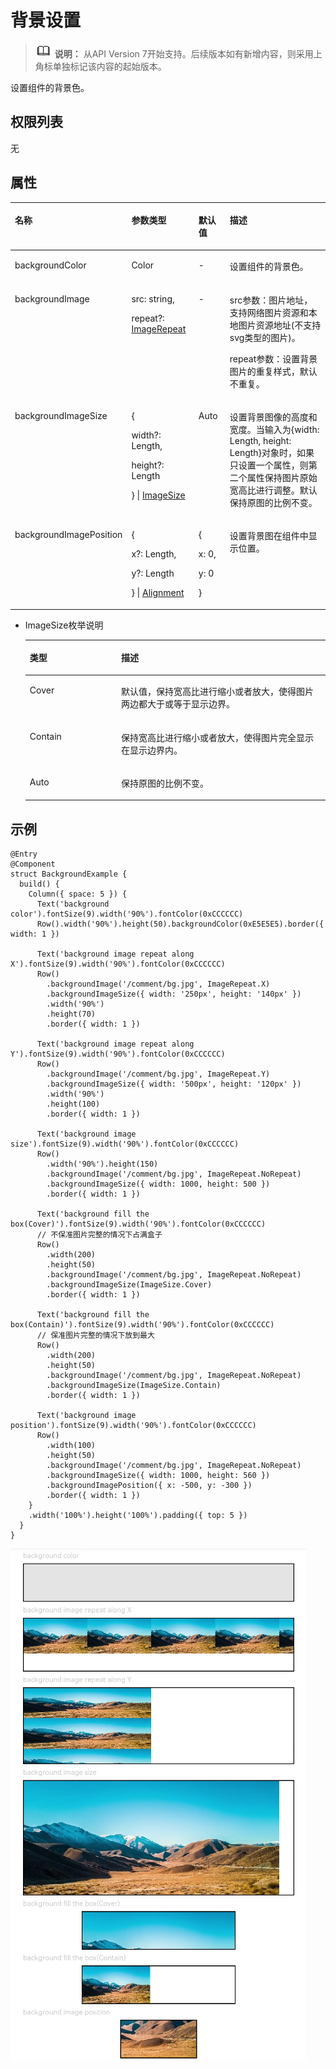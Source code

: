 # 背景设置<a name="ZH-CN_TOPIC_0000001237555119"></a>

>![](../../public_sys-resources/icon-note.gif) **说明：** 
>从API Version 7开始支持。后续版本如有新增内容，则采用上角标单独标记该内容的起始版本。

设置组件的背景色。

## 权限列表<a name="section781125411508"></a>

无

## 属性<a name="section6820191711316"></a>

<table><thead align="left"><tr><th class="cellrowborder" valign="top" width="18.279999999999998%" id="mcps1.1.5.1.1"><p>名称</p>
</th>
<th class="cellrowborder" valign="top" width="22.439999999999998%" id="mcps1.1.5.1.2"><p>参数类型</p>
</th>
<th class="cellrowborder" valign="top" width="10.85%" id="mcps1.1.5.1.3"><p>默认值</p>
</th>
<th class="cellrowborder" valign="top" width="48.43%" id="mcps1.1.5.1.4"><p>描述</p>
</th>
</tr>
</thead>
<tbody><tr><td class="cellrowborder" valign="top" width="18.279999999999998%" headers="mcps1.1.5.1.1 "><p>backgroundColor</p>
</td>
<td class="cellrowborder" valign="top" width="22.439999999999998%" headers="mcps1.1.5.1.2 "><p>Color</p>
</td>
<td class="cellrowborder" valign="top" width="10.85%" headers="mcps1.1.5.1.3 "><p>-</p>
</td>
<td class="cellrowborder" valign="top" width="48.43%" headers="mcps1.1.5.1.4 "><p>设置组件的背景色。</p>
</td>
</tr>
<tr><td class="cellrowborder" valign="top" width="18.279999999999998%" headers="mcps1.1.5.1.1 "><p>backgroundImage</p>
</td>
<td class="cellrowborder" valign="top" width="22.439999999999998%" headers="mcps1.1.5.1.2 "><p>src: string,</p>
<p>repeat?: <a href="ts-appendix-enums.md#section5656191941718">ImageRepeat</a></p>
</td>
<td class="cellrowborder" valign="top" width="10.85%" headers="mcps1.1.5.1.3 "><p>-</p>
</td>
<td class="cellrowborder" valign="top" width="48.43%" headers="mcps1.1.5.1.4 "><p>src参数：图片地址，支持网络图片资源和本地图片资源地址(不支持svg类型的图片)。</p>
<p>repeat参数：设置背景图片的重复样式，默认不重复。</p>
</td>
</tr>
<tr><td class="cellrowborder" valign="top" width="18.279999999999998%" headers="mcps1.1.5.1.1 "><p>backgroundImageSize</p>
</td>
<td class="cellrowborder" valign="top" width="22.439999999999998%" headers="mcps1.1.5.1.2 "><p>{</p>
<p>width?: Length,</p>
<p>height?: Length</p>
<p>} | <a href="#li937882865915">ImageSize</a></p>
</td>
<td class="cellrowborder" valign="top" width="10.85%" headers="mcps1.1.5.1.3 "><p>Auto</p>
</td>
<td class="cellrowborder" valign="top" width="48.43%" headers="mcps1.1.5.1.4 "><p>设置背景图像的高度和宽度。当输入为{width: Length, height: Length}对象时，如果只设置一个属性，则第二个属性保持图片原始宽高比进行调整。默认保持原图的比例不变。</p>
</td>
</tr>
<tr><td class="cellrowborder" valign="top" width="18.279999999999998%" headers="mcps1.1.5.1.1 "><p>backgroundImagePosition</p>
</td>
<td class="cellrowborder" valign="top" width="22.439999999999998%" headers="mcps1.1.5.1.2 "><p>{</p>
<p>x?: Length,</p>
<p>y?: Length</p>
<p>} | <a href="ts-appendix-enums.md#section1145418513159">Alignment</a></p>
</td>
<td class="cellrowborder" valign="top" width="10.85%" headers="mcps1.1.5.1.3 "><p>{</p>
<p>x: 0,</p>
<p>y: 0</p>
<p>}</p>
</td>
<td class="cellrowborder" valign="top" width="48.43%" headers="mcps1.1.5.1.4 "><p>设置背景图在组件中显示位置。</p>
</td>
</tr>
</tbody>
</table>

-   <a name="li937882865915"></a>ImageSize枚举说明

    <table><thead align="left"><tr><th class="cellrowborder" valign="top" width="30.459999999999997%" id="mcps1.1.3.1.1"><p>类型</p>
    </th>
    <th class="cellrowborder" valign="top" width="69.54%" id="mcps1.1.3.1.2"><p>描述</p>
    </th>
    </tr>
    </thead>
    <tbody><tr><td class="cellrowborder" valign="top" width="30.459999999999997%" headers="mcps1.1.3.1.1 "><p>Cover</p>
    </td>
    <td class="cellrowborder" valign="top" width="69.54%" headers="mcps1.1.3.1.2 "><p>默认值，保持宽高比进行缩小或者放大，使得图片两边都大于或等于显示边界。</p>
    </td>
    </tr>
    <tr><td class="cellrowborder" valign="top" width="30.459999999999997%" headers="mcps1.1.3.1.1 "><p>Contain</p>
    </td>
    <td class="cellrowborder" valign="top" width="69.54%" headers="mcps1.1.3.1.2 "><p>保持宽高比进行缩小或者放大，使得图片完全显示在显示边界内。</p>
    </td>
    </tr>
    <tr><td class="cellrowborder" valign="top" width="30.459999999999997%" headers="mcps1.1.3.1.1 "><p>Auto</p>
    </td>
    <td class="cellrowborder" valign="top" width="69.54%" headers="mcps1.1.3.1.2 "><p>保持原图的比例不变。</p>
    </td>
    </tr>
    </tbody>
    </table>


## 示例<a name="section88491836154010"></a>

```
@Entry
@Component
struct BackgroundExample {
  build() {
    Column({ space: 5 }) {
      Text('background color').fontSize(9).width('90%').fontColor(0xCCCCCC)
      Row().width('90%').height(50).backgroundColor(0xE5E5E5).border({ width: 1 })

      Text('background image repeat along X').fontSize(9).width('90%').fontColor(0xCCCCCC)
      Row()
        .backgroundImage('/comment/bg.jpg', ImageRepeat.X)
        .backgroundImageSize({ width: '250px', height: '140px' })
        .width('90%')
        .height(70)
        .border({ width: 1 })

      Text('background image repeat along Y').fontSize(9).width('90%').fontColor(0xCCCCCC)
      Row()
        .backgroundImage('/comment/bg.jpg', ImageRepeat.Y)
        .backgroundImageSize({ width: '500px', height: '120px' })
        .width('90%')
        .height(100)
        .border({ width: 1 })

      Text('background image size').fontSize(9).width('90%').fontColor(0xCCCCCC)
      Row()
        .width('90%').height(150)
        .backgroundImage('/comment/bg.jpg', ImageRepeat.NoRepeat)
        .backgroundImageSize({ width: 1000, height: 500 })
        .border({ width: 1 })

      Text('background fill the box(Cover)').fontSize(9).width('90%').fontColor(0xCCCCCC)
      // 不保准图片完整的情况下占满盒子
      Row()
        .width(200)
        .height(50)
        .backgroundImage('/comment/bg.jpg', ImageRepeat.NoRepeat)
        .backgroundImageSize(ImageSize.Cover)
        .border({ width: 1 })

      Text('background fill the box(Contain)').fontSize(9).width('90%').fontColor(0xCCCCCC)
      // 保准图片完整的情况下放到最大
      Row()
        .width(200)
        .height(50)
        .backgroundImage('/comment/bg.jpg', ImageRepeat.NoRepeat)
        .backgroundImageSize(ImageSize.Contain)
        .border({ width: 1 })

      Text('background image position').fontSize(9).width('90%').fontColor(0xCCCCCC)
      Row()
        .width(100)
        .height(50)
        .backgroundImage('/comment/bg.jpg', ImageRepeat.NoRepeat)
        .backgroundImageSize({ width: 1000, height: 560 })
        .backgroundImagePosition({ x: -500, y: -300 })
        .border({ width: 1 })
    }
    .width('100%').height('100%').padding({ top: 5 })
  }
}
```

![](figures/back.png)


